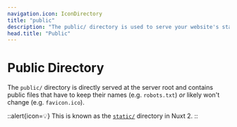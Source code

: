 ```yaml
---
navigation.icon: IconDirectory
title: "public"
description: "The public/ directory is used to serve your website's static assets."
head.title: "Public"
---
```


# Public Directory

The `public/` directory is directly served at the server root and contains public files that have to keep their names (e.g. `robots.txt`) _or_ likely won't change (e.g. `favicon.ico`).

::alert{icon=💡}
This is known as the [`static/`](https://nuxtjs.org/docs/directory-structure/static) directory in Nuxt 2.
::
